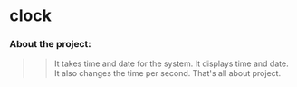 # clock
### About the project:
>>It takes time and date for the system.
>>It displays time and date.
>>It also changes the time per second.
>>That's all about project.
